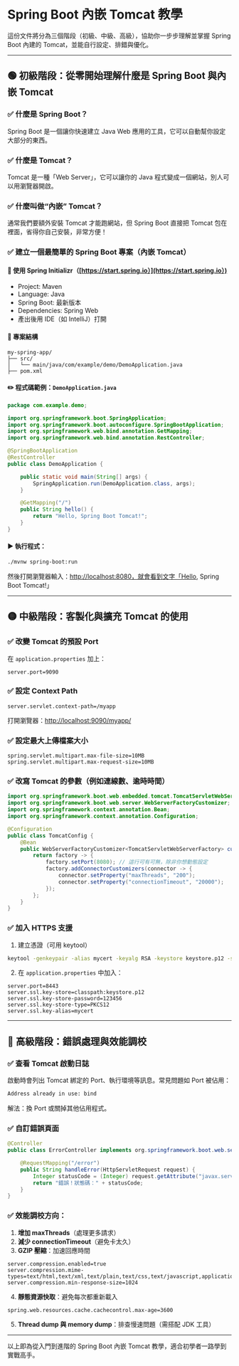 # Spring Boot 內嵌 Tomcat 教學

這份文件將分為三個階段（初級、中級、高級），協助你一步步理解並掌握 Spring Boot 內建的 Tomcat，並能自行設定、排錯與優化。

---

## 🟢 初級階段：從零開始理解什麼是 Spring Boot 與內嵌 Tomcat

### ✅ 什麼是 Spring Boot？

Spring Boot 是一個讓你快速建立 Java Web 應用的工具，它可以自動幫你設定大部分的東西。

### ✅ 什麼是 Tomcat？

Tomcat 是一種「Web Server」，它可以讓你的 Java 程式變成一個網站，別人可以用瀏覽器開啟。

### ✅ 什麼叫做“內嵌” Tomcat？

通常我們要額外安裝 Tomcat 才能跑網站，但 Spring Boot 直接把 Tomcat 包在裡面，省得你自己安裝，非常方便！

### ✅ 建立一個最簡單的 Spring Boot 專案（內嵌 Tomcat）

#### 🧪 使用 Spring Initializr（[https://start.spring.io）](https://start.spring.io）)

* Project: Maven
* Language: Java
* Spring Boot: 最新版本
* Dependencies: Spring Web
* 產出後用 IDE（如 IntelliJ）打開

#### 📁 專案結構

```
my-spring-app/
├── src/
│   └── main/java/com/example/demo/DemoApplication.java
├── pom.xml
```

#### ✏️ 程式碼範例：`DemoApplication.java`

```java
package com.example.demo;

import org.springframework.boot.SpringApplication;
import org.springframework.boot.autoconfigure.SpringBootApplication;
import org.springframework.web.bind.annotation.GetMapping;
import org.springframework.web.bind.annotation.RestController;

@SpringBootApplication
@RestController
public class DemoApplication {

    public static void main(String[] args) {
        SpringApplication.run(DemoApplication.class, args);
    }

    @GetMapping("/")
    public String hello() {
        return "Hello, Spring Boot Tomcat!";
    }
}
```

#### ▶️ 執行程式：

```bash
./mvnw spring-boot:run
```

然後打開瀏覽器輸入：[http://localhost:8080，就會看到文字「Hello](http://localhost:8080，就會看到文字「Hello), Spring Boot Tomcat!」

---

## 🟡 中級階段：客製化與擴充 Tomcat 的使用

### ✅ 改變 Tomcat 的預設 Port

在 `application.properties` 加上：

```properties
server.port=9090
```

### ✅ 設定 Context Path

```properties
server.servlet.context-path=/myapp
```

打開瀏覽器：[http://localhost:9090/myapp/](http://localhost:9090/myapp/)

### ✅ 設定最大上傳檔案大小

```properties
spring.servlet.multipart.max-file-size=10MB
spring.servlet.multipart.max-request-size=10MB
```

### ✅ 改寫 Tomcat 的參數（例如連線數、逾時時間）

```java
import org.springframework.boot.web.embedded.tomcat.TomcatServletWebServerFactory;
import org.springframework.boot.web.server.WebServerFactoryCustomizer;
import org.springframework.context.annotation.Bean;
import org.springframework.context.annotation.Configuration;

@Configuration
public class TomcatConfig {
    @Bean
    public WebServerFactoryCustomizer<TomcatServletWebServerFactory> customizer() {
        return factory -> {
            factory.setPort(8080); // 這行可有可無，除非你想動態設定
            factory.addConnectorCustomizers(connector -> {
                connector.setProperty("maxThreads", "200");
                connector.setProperty("connectionTimeout", "20000");
            });
        };
    }
}
```

### ✅ 加入 HTTPS 支援

1. 建立憑證（可用 keytool）

```bash
keytool -genkeypair -alias mycert -keyalg RSA -keystore keystore.p12 -storetype PKCS12 -storepass 123456 -validity 365 -keysize 2048
```

2. 在 `application.properties` 中加入：

```properties
server.port=8443
server.ssl.key-store=classpath:keystore.p12
server.ssl.key-store-password=123456
server.ssl.key-store-type=PKCS12
server.ssl.key-alias=mycert
```

---

## 🔴 高級階段：錯誤處理與效能調校

### ✅ 查看 Tomcat 啟動日誌

啟動時會列出 Tomcat 綁定的 Port、執行環境等訊息。常見問題如 Port 被佔用：

```bash
Address already in use: bind
```

解法：換 Port 或關掉其他佔用程式。

### ✅ 自訂錯誤頁面

```java
@Controller
public class ErrorController implements org.springframework.boot.web.servlet.error.ErrorController {

    @RequestMapping("/error")
    public String handleError(HttpServletRequest request) {
        Integer statusCode = (Integer) request.getAttribute("javax.servlet.error.status_code");
        return "錯誤！狀態碼：" + statusCode;
    }
}
```

### ✅ 效能調校方向：

1. **增加 maxThreads**（處理更多請求）
2. **減少 connectionTimeout**（避免卡太久）
3. **GZIP 壓縮**：加速回應時間

```properties
server.compression.enabled=true
server.compression.mime-types=text/html,text/xml,text/plain,text/css,text/javascript,application/javascript,application/json
server.compression.min-response-size=1024
```

4. **靜態資源快取**：避免每次都重新載入

```properties
spring.web.resources.cache.cachecontrol.max-age=3600
```

5. **Thread dump 與 memory dump**：排查慢速問題（需搭配 JDK 工具）

---

以上即為從入門到進階的 Spring Boot 內嵌 Tomcat 教學，適合初學者一路學到實戰高手。
